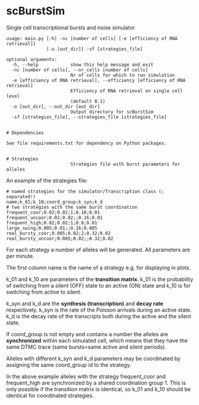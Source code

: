 # scBurstSim
Single cell transcriptional bursts and noise simulator

``` 
usage: main.py [-h] -nc [number of cells] [-e [efficiency of RNA retrieval]]
               [-o [out_dir]] -sf [strategies_file]

optional arguments:
  -h, --help            show this help message and exit
  -nc [number of cells], --nr_cells [number of cells]
                        Nr of cells for which to run simulation
  -e [efficiency of RNA retrieval], --efficiency [efficiency of RNA retrieval]
                        Efficiency of RNA retrieval on single cell level
                        (default 0.1)
  -o [out_dir], --out_dir [out_dir]
                        Output directory for scBurstSim
  -sf [strategies_file], --strategies_file [strategies_file]


# Dependencies 

See file requirements.txt for dependency on Python packages.
 

# Strategies
                        Strategies file with burst parameters for alleles
```
An example of the strategies file:

```                        
# named strategies for the simulator/Transcription class (; separated!)
name;k_01;k_10;coord_group;k_syn;k_d
# two strategies with the same burst coordination
frequent_coor;0.02;0.02;1;0.16;0.01
frequent_uncoor;0.02;0.02;;0.16;0.01
frequent_high;0.02;0.02;1;0.8;0.01
large_swing;0.005;0.01;;0.16;0.005
real_bursty_coor;0.005;0.02;2;0.32;0.02
real_bursty_uncoor;0.005;0.02;;0.32;0.02
```
For each strategy a number of alleles will be generated. 
All parameters are per minute.

The first column name is the name of a strategy e.g. for displaying in plots.

k_01 and k_10 are parameters of the **transition matrix**. k_01 is the probability of
switching from a silent (OFF) state to an active (ON) state and k_10 is for
switching from active to silent.

k_syn and k_d are the **synthesis (transcription)** and **decay rate** respectively.
k_syn is the rate of the Poisson arrivals during an active state. 
k_d is the decay rate of the transcripts both during the active and the silent state.

If coord_group is not empty and contains a number the alleles are
**synchronized** within each simulated cell, which means that they have the same DTMC
trace (same bursts=same active and silent periods).

Alleles with different k_syn and k_d parameters may be coordinated 
by assigning the same coord_group id to the strategy.   

In the above example alleles with the strategy 
frequent_coor and frequent_high are synchronized by a shared coordination group 1.
This is only possible if the transition matrix is identical, so k_01 and k_10 
should be identical for coordinated strategies.  
